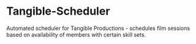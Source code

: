 Tangible-Scheduler
==================

Automated scheduler for Tangible Productions - schedules film sessions based on availability of members with certain skill sets.
